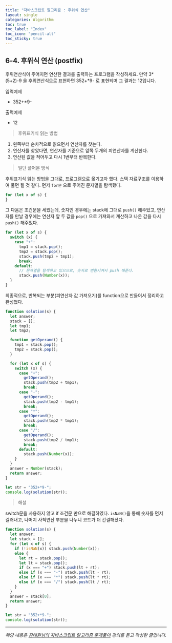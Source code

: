 ```yaml
---
title: "자바스크립트 알고리즘 : 후위식 연산"
layout: single
categories: Algorithm
toc: true
toc_label: "Index"
toc_icon: "pencil-alt"
toc_sticky: true
---
```


## 6-4. 후위식 연산 (postfix)

후위연산식이 주어지면 연산한 결과를 출력하는 프로그램을 작성하세요.
만약 3*(5+2)-9 을 후위연산식으로 표현하면 352+*9- 로 표현되며 그 결과는 12입니다.

입력예제

- 352+\*9-

출력예제

- 12

> 후위표기식 읽는 방법

1. 왼쪽부터 순차적으로 읽으면서 연산자를 찾는다.
2. 연산자를 찾았다면, 연산자를 기준으로 앞쪽 두개의 피연산자를 계산한다.
3. 연산된 값을 적어두고 다시 1번부터 반복한다.

> 일단 풀어본 방식

후위표기식 읽는 방법을 그대로, 프로그램으로 옮기고자 했다.
스택 자료구조를 이용하여 풀면 될 것 같다.
먼저 `for문` 으로 주어진 문자열을 탐색했다.

```jsx
for (let x of s) {
}
```

그 다음은 조건문을 세웠는데, 숫자인 경우에는 stack에 그대로 `push()` 해주었고,
연산자를 만날 경우에는 연산자 앞 두 값을 `pop()` 으로 가져와서 계산하고 나온 값을 다시 `push()` 해주었다.

```jsx
for (let x of s) {
  switch (x) {
    case "+":
      tmp1 = stack.pop();
      tmp2 = stack.pop();
      stack.push(tmp2 + tmp1);
      break;
    default:
      // 문자열을 탐색하고 있으므로, 숫자로 변환시켜서 push 해준다.
      stack.push(Number(x));
  }
}
```

최종적으로, 반복되는 부분(피연산자 값 가져오기)를 function으로 만들어서 정리하고 완성했다.

```jsx
function solution(s) {
  let answer;
  stack = [];
  let tmp1;
  let tmp2;

  function getOperand() {
    tmp1 = stack.pop();
    tmp2 = stack.pop();
  }

  for (let x of s) {
    switch (x) {
      case "+":
        getOperand();
        stack.push(tmp2 + tmp1);
        break;
      case "-":
        getOperand();
        stack.push(tmp2 - tmp1);
        break;
      case "*":
        getOperand();
        stack.push(tmp2 * tmp1);
        break;
      case "/":
        getOperand();
        stack.push(tmp2 / tmp1);
        break;
      default:
        stack.push(Number(x));
    }
  }
  answer = Number(stack);
  return answer;
}

let str = "352+*9-";
console.log(solution(str));
```

> 해설

switch문을 사용하지 않고 if 조건문 만으로 해결하였다.
`isNaN()`을 통해 숫자를 먼저 걸러내고, 나머지 사칙연산 부분을 나누니 코드가 더 간결해졌다.

```jsx
function solution(s) {
  let answer;
  let stack = [];
  for (let x of s) {
    if (!isNaN(x)) stack.push(Number(x));
    else {
      let rt = stack.pop();
      let lt = stack.pop();
      if (x === "+") stack.push(lt + rt);
      else if (x === "-") stack.push(lt - rt);
      else if (x === "*") stack.push(lt * rt);
      else if (x === "/") stack.push(lt / rt);
    }
  }
  answer = stack[0];
  return answer;
}

let str = "352+*9-";
console.log(solution(str));
```

---

_해당 내용은 [김태원님의 자바스크립트 알고리즘 문제풀이](https://www.inflearn.com/course/%EC%9E%90%EB%B0%94%EC%8A%A4%ED%81%AC%EB%A6%BD%ED%8A%B8-%EC%95%8C%EA%B3%A0%EB%A6%AC%EC%A6%98-%EB%AC%B8%EC%A0%9C%ED%92%80%EC%9D%B4/dashboard) 강의를 듣고 작성한 글입니다._
